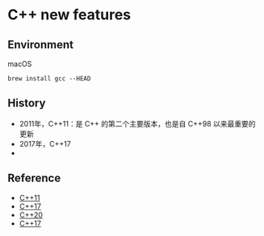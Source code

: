 # C++ new features

## Environment

macOS

```
brew install gcc --HEAD
```

## History

- 2011年，C++11：是 C++ 的第二个主要版本，也是自 C++98 以来最重要的更新
- 2017年，C++17
- 


## Reference

- [C++11](https://en.cppreference.com/w/cpp/11)
- [C++17](https://en.cppreference.com/w/cpp/17)
- [C++20](https://en.cppreference.com/w/cpp/20)
- [C++17](https://zh.wikipedia.org/zh-cn/C%2B%2B17)
